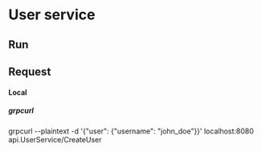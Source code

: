 # User service

## Run

## Request

#### Local

##### grpcurl

grpcurl --plaintext -d '{"user": {"username": "john_doe"}}' localhost:8080 api.UserService/CreateUser
